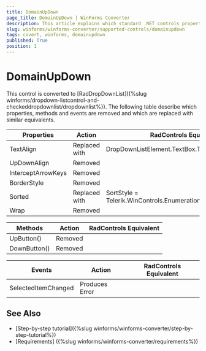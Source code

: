 ```yaml
---
title: DomainUpDown
page_title: DomainUpDown | WinForms Converter
description: This article explains which standard .NET controls properties are removed and which are replaced with similar equivalents. 
slug: winforms/winforms-converter/supported-controls/domainupdown
tags: covert, winforms, domainupdown
published: True
position: 1
---
```


# DomainUpDown

This control is converted to [RadDropDownList]({%slug winforms/dropdown-listcontrol-and-checkeddropdownlist/dropdownlist%}). The following table describe which properties, methods and events are removed and which are replaced with similar equivalents.

|Properties|Action|RadControls Equivalent|
|---|---|---|
|TextAlign|Replaced with|DropDownListElement.TextBox.TextAlign|
|UpDownAlign|Removed| |
|InterceptArrowKeys|Removed| |
|BorderStyle|Removed| |
|Sorted|Replaced with |SortStyle = Telerik.WinControls.Enumerations.SortStyle.Ascending|
|Wrap|Removed| |

|Methods|Action|RadControls Equivalent|
|---|---|---|
|UpButton()|Removed| |
|DownButton()|Removed| |

|Events|Action|RadControls Equivalent|
|---|---|---|
|SelectedItemChanged|Produces Error| |

## See Also

* [Step-by-step tutorial]({%slug winforms/winforms-converter/step-by-step-tutorial%})
* [Requirements] ({%slug winforms/winforms-converter/requirements%})
